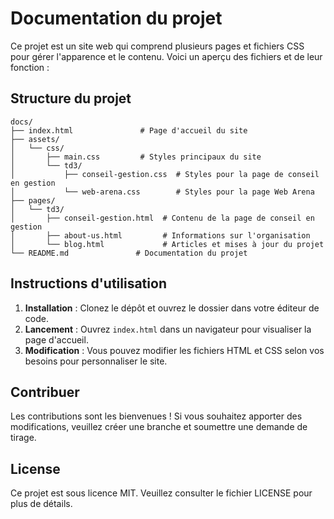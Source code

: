 # Documentation du projet

Ce projet est un site web qui comprend plusieurs pages et fichiers CSS pour gérer l'apparence et le contenu. Voici un aperçu des fichiers et de leur fonction :

## Structure du projet

```
docs/
├── index.html               # Page d'accueil du site
├── assets/
│   └── css/
│       ├── main.css         # Styles principaux du site
│       └── td3/
│           ├── conseil-gestion.css  # Styles pour la page de conseil en gestion
│           └── web-arena.css        # Styles pour la page Web Arena
├── pages/
│   └── td3/
│       ├── conseil-gestion.html  # Contenu de la page de conseil en gestion
│       ├── about-us.html         # Informations sur l'organisation
│       └── blog.html             # Articles et mises à jour du projet
└── README.md               # Documentation du projet
```

## Instructions d'utilisation

1. **Installation** : Clonez le dépôt et ouvrez le dossier dans votre éditeur de code.
2. **Lancement** : Ouvrez `index.html` dans un navigateur pour visualiser la page d'accueil.
3. **Modification** : Vous pouvez modifier les fichiers HTML et CSS selon vos besoins pour personnaliser le site.

## Contribuer

Les contributions sont les bienvenues ! Si vous souhaitez apporter des modifications, veuillez créer une branche et soumettre une demande de tirage.

## License

Ce projet est sous licence MIT. Veuillez consulter le fichier LICENSE pour plus de détails.